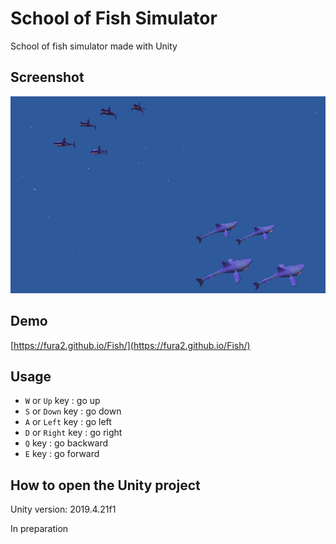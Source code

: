 # School of Fish Simulator

School of fish simulator made with Unity

## Screenshot

![](./screenshot.png)

## Demo

[https://fura2.github.io/Fish/](https://fura2.github.io/Fish/)

## Usage

- ``W`` or ``Up`` key : go up
- ``S`` or ``Down`` key : go down
- ``A`` or ``Left`` key : go left
- ``D`` or ``Right`` key : go right
- ``Q`` key : go backward
- ``E`` key : go forward

## How to open the Unity project

Unity version: 2019.4.21f1

In preparation
